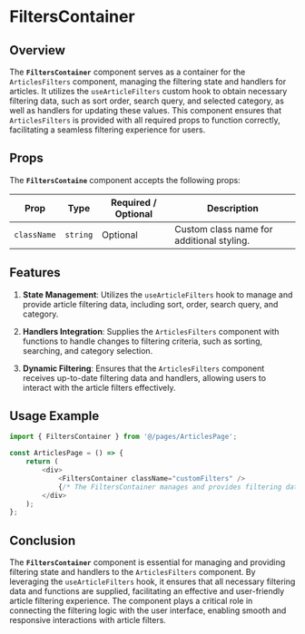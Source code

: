 # FiltersContainer

## Overview
The **`FiltersContainer`**   component serves as a container for the `ArticlesFilters` component, managing the filtering state and handlers for articles. It utilizes the `useArticleFilters` custom hook to obtain necessary filtering data, such as sort order, search query, and selected category, as well as handlers for updating these values. This component ensures that `ArticlesFilters` is provided with all required props to function correctly, facilitating a seamless filtering experience for users.

## Props
The **`FiltersContaine`** component accepts the following props:

| Prop        | Type       | Required / Optional | Description                                                               |
|-------------|------------|----------------------|---------------------------------------------------------------------------|
| `className` | `string`   | Optional             | Custom class name for additional styling.                                 |

## Features
1. **State Management**: Utilizes the `useArticleFilters` hook to manage and provide article filtering data, including sort, order, search query, and category.

2. **Handlers Integration**: Supplies the `ArticlesFilters` component with functions to handle changes to filtering criteria, such as sorting, searching, and category selection.

3. **Dynamic Filtering**: Ensures that the `ArticlesFilters` component receives up-to-date filtering data and handlers, allowing users to interact with the article filters effectively.

## Usage Example
```typescript jsx
import { FiltersContainer } from '@/pages/ArticlesPage';

const ArticlesPage = () => {
    return (
        <div>
            <FiltersContainer className="customFilters" />
            {/* The FiltersContainer manages and provides filtering data to the ArticlesFilters */}
        </div>
    );
};

```
## Conclusion
The **`FiltersContainer`** component is essential for managing and providing filtering state and handlers to the `ArticlesFilters` component. 
By leveraging the `useArticleFilters` hook, it ensures that all necessary filtering data and functions are supplied, facilitating an effective and user-friendly article filtering experience. The component plays a critical role in connecting the filtering logic with the user interface, enabling smooth and responsive interactions with article filters.
